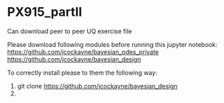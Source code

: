 # PX915_partII
Can download peer to peer UQ exercise file

Please download following modules before running this jupyter notebook: 
https://github.com/jcockayne/bayesian_pdes_private
https://github.com/jcockayne/bayesian_design

To correctly install please to them the following way: 
1. git clone https://github.com/jcockayne/bayesian_design
2. 
